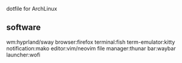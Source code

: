 dotfile for ArchLinux

## software

wm:hyprland/sway
browser:firefox
terminal:fish
term-emulator:kitty
notification:mako
editor:vim/neovim
file manager:thunar
bar:waybar
launcher:wofi

